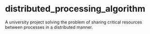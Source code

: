 # distributed_processing_algorithm
A university project solving the problem of sharing critical resources between processes in a distributed manner.
